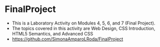 # FinalProject
- This is a Laboratory Activity on Modules 4, 5, 6, and 7 (Final Project).
 - The topics covered in this activity are Web Design, CSS Introduction, HTML5 Semantics, and Advanced CSS
 - https://github.com/SimonaAmparoLRoda/FinalProject
